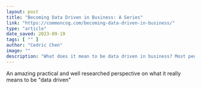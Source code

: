 ```yaml
---
layout: post
title: "Becoming Data Driven in Business: A Series"
link: "https://commoncog.com/becoming-data-driven-in-business/"
type: "article"
date_saved: 2023-09-19
tags: [ "" ]
author: "Cedric Chen"
image: ""
description: "What does it mean to be data driven in business? Most people think being data driven means looking at charts on a daily basis. Or they attempt to use data in their orgs, and then fall into one of the many traps that come with the territory. How do you"
---
```


An amazing practical and well researched perspective on what it really means to be "data driven"
